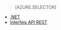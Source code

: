 > [AZURE.SELECTOR]
- [.NET](../articles/media-services/media-services-dotnet-how-to-use.md)
- [Interfejs API REST](../articles/media-services/media-services-rest-how-to-use.md)



<!--HONumber=Jun16_HO2-->


